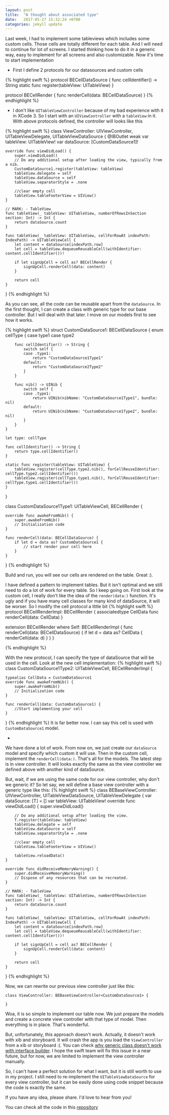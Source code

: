 ```yaml
---
layout: post
title:  "A thought about associated type"
date:   2017-05-27 15:32:24 +0700
categories: jekyll update
---
```

Last week, I had to implement some tableviews which includes some custom cells. Those cells are totally different for each table. And I will need to continue for lot of screens. I started thinking how to do it in a generic way, easy to implement for all screens and also customizable.
Now it's time to start implementation

* First I define 2 protocols for our datasources and custom cells

{% highlight swift %}
protocol BECellDataSource {
    func cellIdentifier() -> String
    static func register(tableView: UITableView)
}

protocol BECellRender {
    func renderCell(data: BECellDataSource)
}
{% endhighlight %}

* I don't like `UITableViewController` because of my bad experience with it in XCode 3. So I start with an `UIViewController` with a `tableView` in it. With above protocols defined, the controller will looks like this

{% highlight swift %}
class ViewController: UIViewController, UITableViewDelegate, UITableViewDataSource {
@IBOutlet weak var tableView: UITableView!
    var dataSource: [CustomDataSource1]!
    
    override func viewDidLoad() {
        super.viewDidLoad()
        // Do any additional setup after loading the view, typically from a nib.
        CustomDataSource1.register(tableView: tableView)
        tableView.delegate = self
        tableView.dataSource = self
        tableView.separatorStyle = .none
        
        //clear empty cell
        tableView.tableFooterView = UIView()
    }

    // MARK: - TableView
    func tableView(_ tableView: UITableView, numberOfRowsInSection section: Int) -> Int {
        return dataSource.count
    }
    
    func tableView(_ tableView: UITableView, cellForRowAt indexPath: IndexPath) -> UITableViewCell {
        let content = dataSource[indexPath.row]
        let cell = tableView.dequeueReusableCell(withIdentifier: content.cellIdentifier())!
        
        if let signUpCell = cell as? BECellRender {
            signUpCell.renderCell(data: content)
        }
        
        return cell
    }
 }
{% endhighlight %}

As you can see, all the code can be reusable apart from the `dataSource`. In the first thought, I can create a class with generic type for our base controller. But I will deal with that later. I move on our models first to see how it works.

{% highlight swift %}
struct CustomDataSource1: BECellDataSource {
    enum cellType {
        case type1
        case type2
        
        func cellIdentifier() -> String {
            switch self {
            case .type1:
                return "CustomDataSource1Type1"
            default:
                return "CustomDataSource2Type2"
            }
        }
        
        func nib() -> UINib {
            switch self {
            case .type1:
                return UINib(nibName: "CustomDataSource1Type1", bundle: nil)
            default:
                return UINib(nibName: "CustomDataSource1Type2", bundle: nil)
            }
        }
    }
    
    let type: cellType
    
    func cellIdentifier() -> String {
        return type.cellIdentifier()
    }
    
    static func register(tableView: UITableView) {
        tableView.register(cellType.type2.nib(), forCellReuseIdentifier: cellType.type2.cellIdentifier())
        tableView.register(cellType.type1.nib(), forCellReuseIdentifier: cellType.type1.cellIdentifier())
    }
}

class CustomDataSource1Type1: UITableViewCell, BECellRender {

    override func awakeFromNib() {
        super.awakeFromNib()
        // Initialization code
    }
    
    func renderCell(data: BECellDataSource) {
        if let d = data as? CustomDataSource1 {
            // start render your cell here
        }
    }
}
{% endhighlight %}

Build and run, you will see our cells are rendered on the table. Great :).

I have defined a pattern to implement tables. But it isn't optimal and we still need to do a lot of work for every table. So I keep going on.
First look at the custom cell, I really don't like the idea of the `render(data:)` function. It's ugly and if you have many cell classes for many kind of dataSource, it will be worser. So I modify the cell protocol a little bit
{% highlight swift %}
protocol BECellRenderImpl: BECellRender {
    associatedtype CellData
    func renderCell(data: CellData)
}

extension BECellRender where Self: BECellRenderImpl {
    func renderCell(data: BECellDataSource) {
        if let d = data as? CellData {
            renderCell(data: d)
        }
    }
}

{% endhighlight %} 

With the new protocol, I can specify the type of dataSource that will be used in the cell. Look at the new cell implementation: 
{% highlight swift %}
class CustomDataSource1Type2: UITableViewCell, BECellRenderImpl {

    typealias CellData = CustomDataSource1
    override func awakeFromNib() {
        super.awakeFromNib()
        // Initialization code
    }

    func renderCell(data: CustomDataSource1) {
        //Start implementing your cell
    }
}
{% endhighlight %}
It is far better now. I can say this cell is used with `CustomDataSource1` model. 

-

We have done a lot of work. From now on, we just create our `dataSource` model and specify which custom it will use. Then in the custom cell, implement the `renderCell(data:)`. That's all for the models. The latest step is in view controller. It will looks exactly the same as the view controller we defined above with another kind of dataSource. 

But, wait, if we are using the same code for our view controller, why don't we generic it? So let say, we will define a base view controller with a generic type like this:
{% highlight swift %}
	class BEBaseViewController<T : BECellDataSource>: UIViewController, UITableViewDataSource, UITableViewDelegate {
    var dataSource: [T] = []
    var tableView: UITableView!
    override func viewDidLoad() {
        super.viewDidLoad()

        // Do any additional setup after loading the view.
        T.register(tableView: tableView)
        tableView.delegate = self
        tableView.dataSource = self
        tableView.separatorStyle = .none
        
        //clear empty cell
        tableView.tableFooterView = UIView()
        
        tableView.reloadData()
    }

    override func didReceiveMemoryWarning() {
        super.didReceiveMemoryWarning()
        // Dispose of any resources that can be recreated.
    }

    // MARK: - TableView
    func tableView(_ tableView: UITableView, numberOfRowsInSection section: Int) -> Int {
        return dataSource.count
    }
    
    func tableView(_ tableView: UITableView, cellForRowAt indexPath: IndexPath) -> UITableViewCell {
        let content = dataSource[indexPath.row]
        let cell = tableView.dequeueReusableCell(withIdentifier: content.cellIdentifier())!
        
        if let signUpCell = cell as? BECellRender {
            signUpCell.renderCell(data: content)
        }
        
        return cell
    }
}
{% endhighlight %}

Now, we can rewrite our previous view controller just like this:

```
class ViewController: BEBaseViewController<CustomDataSource1> {
    
}
```
Woa, it is so simple to implement our table now. We just prepare the models and create a concrete view controller with that type of model. Then everything is in place. That's wonderful.

But, unfortunately, this approach doesn't work. Actually, it doesn't work with xib and storyboard. It will crash the app is you load the `ViewController` from a xib or storyboard :(. You can check [why generic class doesn't work with interface builder](https://stackoverflow.com/questions/25263882/use-a-generic-class-as-a-custom-view-in-interface-builder). I hope the swift team will fix this issue in a near future, but for now, we are limited to implement the view controller manually.

So, I can't have a perfect solution for what I want, but it is still worth to use in my project. I still need to re-implement the `UITableViewDataSource` for every view controller, but it can be easily done using code snippet because the code is exactly the same.

If you have any idea, please share. I'd love to hear from you!

You can check all the code in this [repository](https://github.com/sahara108/BlogExample-AssociatedType)

